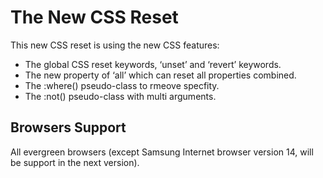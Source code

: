 # The New CSS Reset
This new CSS reset is using the new CSS features:
- The global CSS reset keywords, ‘unset’ and ‘revert’ keywords.
- The new property of ‘all’ which can reset all properties combined.
- The :where() pseudo-class to rmeove specfity.
- The :not() pseudo-class with multi arguments.

## Browsers Support
All evergreen browsers (except Samsung Internet browser version 14, will be support in the next version).
